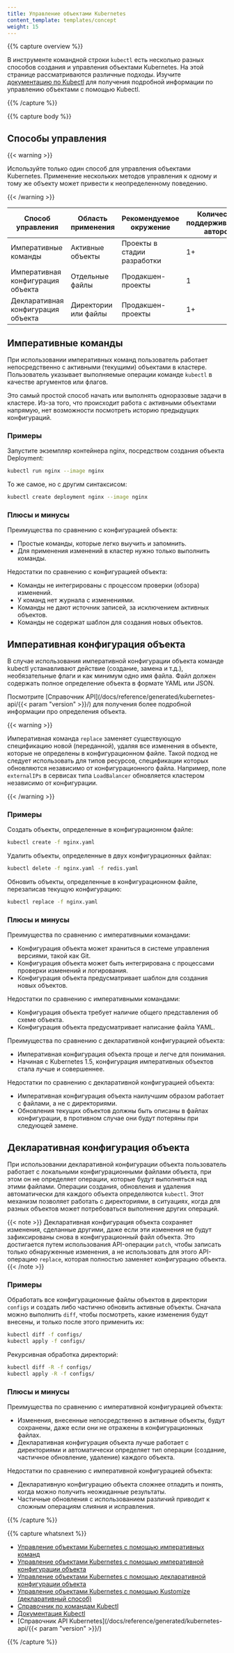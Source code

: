 ```yaml
---
title: Управление объектами Kubernetes
content_template: templates/concept
weight: 15
---
```


{{% capture overview %}}

В инструменте командной строки `kubectl` есть несколько разных способов создания и управления объектами Kubernetes. На этой странице рассматриваются различные подходы. Изучите [документацию по Kubectl](https://kubectl.docs.kubernetes.io) для получения подробной информации по управлению объектами с помощью Kubectl.

{{% /capture %}}

{{% capture body %}}

## Способы управления

{{< warning >}}

Используйте только один способ для управления объектами Kubernetes. Применение нескольких методов управления к одному и тому же объекту может привести к неопределенному поведению.

{{< /warning >}}

| Способ управления             | Область применения          |Рекомендуемое окружение | Количество поддерживаемых авторов  | Трудность изучения |
|----------------------------------|----------------------|------------------------|--------------------|----------------|
| Императивные команды              | Активные объекты         | Проекты в стадии разработки   | 1+                 | Низкая         |
| Императивная конфигурация объекта  | Отдельные файлы     | Продакшен-проекты    | 1                  | Средняя       |
| Декларативная конфигурация объекта | Директории или файлы | Продакшен-проекты    | 1+                 | Сложная        |

## Императивные команды

При использовании императивных команд пользователь работает непосредственно с активными (текущими) объектами в кластере. Пользователь указывает выполняемые операции команде `kubectl` в качестве аргументов или флагов.

Это самый простой способ начать или выполнять одноразовые задачи в кластере. Из-за того, что происходит работа с активными объектами напрямую, нет возможности посмотреть историю предыдущих конфигураций.

### Примеры

Запустите экземпляр контейнера nginx, посредством создания объекта Deployment:

```sh
kubectl run nginx --image nginx
```

То же самое, но с другим синтаксисом:

```sh
kubectl create deployment nginx --image nginx
```

### Плюсы и минусы

Преимущества по сравнению с конфигурацией объекта:

- Простые команды, которые легко выучить и запомнить.
- Для применения изменений в кластер нужно только выполнить команды.

Недостатки по сравнению с конфигурацией объекта:

- Команды не интегрированы с процессом проверки (обзора) изменений.
- У команд нет журнала с изменениями.
- Команды не дают источник записей, за исключением активных объектов.
- Команды не содержат шаблон для создания новых объектов.

## Императивная конфигурация объекта

В случае использования императивной конфигурации объекта команде kubectl устанавливают действие (создание, замена и т.д.), необязательные флаги и как минимум одно имя файла. Файл должен содержать полное определение объекта в формате YAML или JSON.

Посмотрите [Справочник API](/docs/reference/generated/kubernetes-api/{{< param "version" >}}/) для получения более подробной информации про определения объекта.

{{< warning >}}

Императивная команда `replace` заменяет существующую спецификацию новой (переданной), удаляя все изменения в объекте, которые не определены в конфигурационном файле. Такой подход не следует использовать для типов ресурсов, спецификации которых обновляются независимо от конфигурационного файла.
Например, поле `externalIPs` в сервисах типа `LoadBalancer` обновляется кластером независимо от конфигурации.

{{< /warning >}}

### Примеры

Создать объекты, определенные в конфигурационном файле:

```sh
kubectl create -f nginx.yaml
```

Удалить объекты, определенные в двух конфигурационных файлах:

```sh
kubectl delete -f nginx.yaml -f redis.yaml
```

Обновить объекты, определенные в конфигурационном файле, перезаписав текущую конфигурацию:

```sh
kubectl replace -f nginx.yaml
```

### Плюсы и минусы

Преимущества по сравнению с императивными командами:

- Конфигурация объекта может храниться в системе управления версиями, такой как Git.
- Конфигурация объекта может быть интегрирована с процессами проверки изменений и логирования.
- Конфигурация объекта предусматривает шаблон для создания новых объектов.

Недостатки по сравнению с императивными командами:

- Конфигурация объекта требует наличие общего представления об схеме объекта.
- Конфигурация объекта предусматривает написание файла YAML.

Преимущества по сравнению с декларативной конфигурацией объекта:

- Императивная конфигурация объекта проще и легче для понимания.
- Начиная с Kubernetes 1.5, конфигурация императивных объектов стала лучше и совершеннее.

Недостатки по сравнению с декларативной конфигурацией объекта:

- Императивная конфигурация объекта наилучшим образом работает с файлами, а не с директориями.
- Обновления текущих объектов должны быть описаны в файлах конфигурации, в противном случае они будут потеряны при следующей замене.

## Декларативная конфигурация объекта

При использовании декларативной конфигурации объекта пользователь работает с локальными конфигурационными файлами объекта, при этом он не определяет операции, которые будут выполняться над этими файлами. Операции создания, обновления и удаления автоматически для каждого объекта определяются `kubectl`. Этот механизм позволяет работать с директориями, в ситуациях, когда для разных объектов может потребоваться выполнение других операций.

{{< note >}}
Декларативная конфигурация объекта сохраняет изменения, сделанные другими, даже если эти изменения не будут зафиксированы снова в конфигурационный файл объекта.
Это достигается путем использования API-операции `patch`, чтобы записать только обнаруженные изменения, а не использовать для этого API-операцию `replace`, которая полностью заменяет конфигурацию объекта.
{{< /note >}}

### Примеры

Обработать все конфигурационные файлы объектов в директории `configs` и создать либо частично обновить активные объекты. Сначала можно выполнить `diff`, чтобы посмотреть, какие изменения будут внесены, и только после этого применить их:

```sh
kubectl diff -f configs/
kubectl apply -f configs/
```

Рекурсивная обработка директорий:

```sh
kubectl diff -R -f configs/
kubectl apply -R -f configs/
```

### Плюсы и минусы

Преимущества по сравнению с императивной конфигурацией объекта:

- Изменения, внесенные непосредственно в активные объекты, будут сохранены, даже если они не отражены в конфигурационных файлах.
- Декларативная конфигурация объекта лучше работает с директориями и автоматически определяет тип операции (создание, частичное обновление, удаление) каждого объекта.

Недостатки по сравнению с императивной конфигурацией объекта:

- Декларативную конфигурацию объекта сложнее отладить и понять, когда можно получить неожиданные результаты.
- Частичные обновления с использованием различий приводит к сложным операциям слияния и исправления.

{{% /capture %}}

{{% capture whatsnext %}}

- [Управление объектами Kubernetes с помощью императивных команд](/docs/tasks/manage-kubernetes-objects/imperative-command/)
- [Управление объектами Kubernetes с помощью императивной конфигурации объекта](/docs/tasks/manage-kubernetes-objects/imperative-config/)
- [Управление объектами Kubernetes с помощью декларативной конфигурации объекта](/docs/tasks/manage-kubernetes-objects/declarative-config/)
- [Управление объектами Kubernetes с помощью Kustomize (декларативный способ)](/docs/tasks/manage-kubernetes-objects/kustomization/)
- [Справочник по командам Kubectl](/docs/reference/generated/kubectl/kubectl-commands/)
- [Документация Kubectl](https://kubectl.docs.kubernetes.io)
- [Справочник API Kubernetes](/docs/reference/generated/kubernetes-api/{{< param "version" >}}/)

{{% /capture %}}
